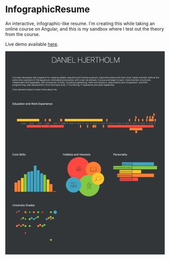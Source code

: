 # InfographicResume

An interactive, infographic-like resume. I'm creating this while taking an online course on Angular, and this is my sandbox where I test out the theory from the course.

Live demo available [here](https://resume.danielhjertholm.me).

![Screenshot](https://github.com/danhje/infographic-resume/blob/master/screenshot.png?raw=true)

